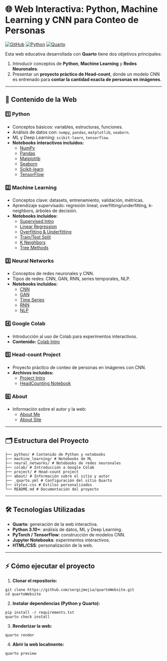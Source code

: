 # 🌐 Web Interactiva: Python, Machine Learning y CNN para Conteo de Personas

[![GitHub](https://img.shields.io/badge/GitHub-sergijmejia-181717?style=flat&logo=github)](https://github.com/sergijmejia/quartoWebsite)
[![Python](https://img.shields.io/badge/Python-3.10-blue?style=flat&logo=python)](#)
[![Quarto](https://img.shields.io/badge/Quarto-website-lightgrey?style=flat&logo=quarto)](#)

Esta web educativa desarrollada con **Quarto** tiene dos objetivos principales:

1. Introducir conceptos de **Python**, **Machine Learning** y **Redes Neuronales**.
2. Presentar un **proyecto práctico de Head-count**, donde un modelo CNN es entrenado para **contar la cantidad exacta de personas en imágenes**.

---

## 🔹 Contenido de la Web

### 1️⃣ Python
- Conceptos básicos: variables, estructuras, funciones.
- Análisis de datos con: `numpy`, `pandas`, `matplotlib`, `seaborn`.
- ML y Deep Learning: `scikit-learn`, `tensorflow`.
- **Notebooks interactivos incluidos:**
  - [NumPy](python/numpy.ipynb)
  - [Pandas](python/pandas.ipynb)
  - [Matplotlib](python/matplotlib.ipynb)
  - [Seaborn](python/seaborn.ipynb)
  - [Scikit-learn](python/scikit-learn.ipynb)
  - [TensorFlow](python/tensorflow.ipynb)

### 2️⃣ Machine Learning
- Conceptos clave: datasets, entrenamiento, validación, métricas.
- Aprendizaje supervisado: regresión lineal, overfitting/underfitting, k-neighbors, árboles de decisión.
- **Notebooks incluidos:**
  - [Supervised Intro](machine_learning/supervised_intro.ipynb)
  - [Linear Regression](machine_learning/linear_regression.ipynb)
  - [Overfitting & Underfitting](machine_learning/overfitting_underfitting.ipynb)
  - [Train/Test Split](machine_learning/train_test.ipynb)
  - [K Neighbors](machine_learning/k_neighboors.ipynb)
  - [Tree Methods](machine_learning/tree_methods.ipynb)

### 3️⃣ Neural Networks
- Conceptos de redes neuronales y CNN.
- Tipos de redes: CNN, GAN, RNN, series temporales, NLP.
- **Notebooks incluidos:**
  - [CNN](neural_networks/cnn.ipynb)
  - [GAN](neural_networks/gan.ipynb)
  - [Time Series](neural_networks/ts.ipynb)
  - [RNN](neural_networks/rnn.ipynb)
  - [NLP](neural_networks/nlp.ipynb)

### 4️⃣ Google Colab
- Introducción al uso de Colab para experimentos interactivos.
- **Contenido:** [Colab Intro](colab/colab_intro.qmd)

### 5️⃣ Head-count Project
- Proyecto práctico de conteo de personas en imágenes con CNN.
- **Archivos incluidos:**
  - [Project Intro](project/Project_intro.qmd)
  - [HeadCounting Notebook](project/Proyecto_HeadCounting.ipynb)

### 6️⃣ About
- Información sobre el autor y la web:
  - [About Me](about/about_me.qmd)
  - [About Site](about/about_site.qmd)

---

## 🗂 Estructura del Proyecto
```
├── python/ # Contenido de Python y notebooks
├── machine_learning/ # Notebooks de ML
├── neural_networks/ # Notebooks de redes neuronales
├── colab/ # Introducción a Google Colab
├── project/ # Head-count project
├── about/ # Información sobre el sitio y autor
├── _quarto.yml # Configuración del sitio Quarto
├── styles.css # Estilos personalizados
└── README.md # Documentación del proyecto
```
  ---

## 🛠 Tecnologías Utilizadas
- **Quarto**: generación de la web interactiva.
- **Python 3.10+**: análisis de datos, ML y Deep Learning.
- **PyTorch / TensorFlow**: construcción de modelos CNN.
- **Jupyter Notebooks**: experimentos interactivos.
- **HTML/CSS**: personalización de la web.

---

## ⚡ Cómo ejecutar el proyecto

1. **Clonar el repositorio:**
```
git clone https://github.com/sergijmejia/quartoWebsite.git
cd quartoWebsite
```
2. **Instalar dependencias (Python y Quarto):**
```
pip install -r requirements.txt
quarto check install
```
3. **Renderizar la web:**
```
quarto render
```
4. **Abrir la web localmente:**
```
quarto preview
```

